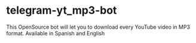 # telegram-yt_mp3-bot
This OpenSource bot will let you to download every YouTube video in MP3 format. Available in Spanish and English
